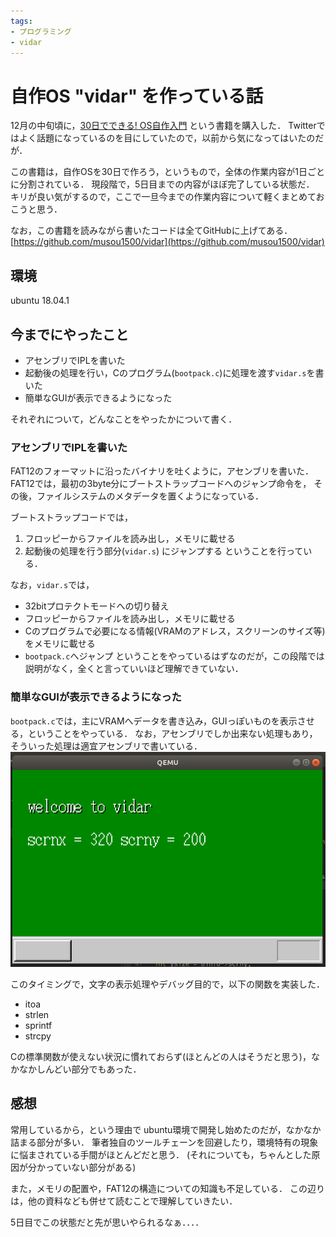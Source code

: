 ```yaml
---
tags:
- プログラミング
- vidar
---
```


# 自作OS "vidar" を作っている話

12月の中旬頃に，[30日でできる! OS自作入門](https://www.amazon.co.jp/30%E6%97%A5%E3%81%A7%E3%81%A7%E3%81%8D%E3%82%8B-OS%E8%87%AA%E4%BD%9C%E5%85%A5%E9%96%80-%E5%B7%9D%E5%90%88-%E7%A7%80%E5%AE%9F/dp/4839919844) という書籍を購入した．
Twitterではよく話題になっているのを目にしていたので，以前から気になってはいたのだが．

この書籍は，自作OSを30日で作ろう，というもので，全体の作業内容が1日ごとに分割されている．
現段階で，5日目までの内容がほぼ完了している状態だ．
キリが良い気がするので，ここで一旦今までの作業内容について軽くまとめておこうと思う．

なお，この書籍を読みながら書いたコードは全てGitHubに上げてある．
[https://github.com/musou1500/vidar](https://github.com/musou1500/vidar)

## 環境

ubuntu 18.04.1

## 今までにやったこと

* アセンブリでIPLを書いた
* 起動後の処理を行い，Cのプログラム(`bootpack.c`)に処理を渡す`vidar.s`を書いた
* 簡単なGUIが表示できるようになった

それぞれについて，どんなことをやったかについて書く．

### アセンブリでIPLを書いた

FAT12のフォーマットに沿ったバイナリを吐くように，アセンブリを書いた．
FAT12では，最初の3byte分にブートストラップコードへのジャンプ命令を，
その後，ファイルシステムのメタデータを置くようになっている．

ブートストラップコードでは，
1. フロッピーからファイルを読み出し，メモリに載せる
2. 起動後の処理を行う部分(`vidar.s`) にジャンプする
ということを行っている．

なお，`vidar.s`では，
* 32bitプロテクトモードへの切り替え
* フロッピーからファイルを読み出し，メモリに載せる
* Cのプログラムで必要になる情報(VRAMのアドレス，スクリーンのサイズ等)をメモリに載せる
* `bootpack.c`へジャンプ
ということをやっているはずなのだが，この段階では説明がなく，全くと言っていいほど理解できていない．

### 簡単なGUIが表示できるようになった

`bootpack.c`では，主にVRAMへデータを書き込み，GUIっぽいものを表示させる，ということをやっている．
なお，アセンブリでしか出来ない処理もあり，そういった処理は適宜アセンブリで書いている．
![](./vidar-5-screenshot.png)

このタイミングで，文字の表示処理やデバッグ目的で，以下の関数を実装した．

* itoa
* strlen
* sprintf
* strcpy

Cの標準関数が使えない状況に慣れておらず(ほとんどの人はそうだと思う)，なかなかしんどい部分でもあった．

## 感想
常用しているから，という理由で ubuntu環境で開発し始めたのだが，なかなか詰まる部分が多い．
筆者独自のツールチェーンを回避したり，環境特有の現象に悩まされている手間がほとんどだと思う．
(それについても，ちゃんとした原因が分かっていない部分がある)

また，メモリの配置や，FAT12の構造についての知識も不足している．
この辺りは，他の資料なども併せて読むことで理解していきたい．

5日目でこの状態だと先が思いやられるなぁ．．．．
